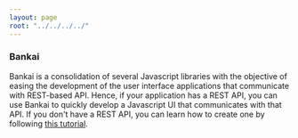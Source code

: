 ```yaml
---
layout: page
root: "../../../../"
---
```


### Bankai

Bankai is a consolidation of several Javascript libraries with the objective of easing the development of the user interface applications that communicate with REST-based API. Hence, if your application has a REST API, you can use Bankai to quickly develop a Javascript UI that communicates with that API. If you don't have a REST API, you can learn how to create one by following [this tutorial][Expose your web services with a REST API].







[Expose your web services with a REST API]: /tutorials/expose-your-web-services-with-a-rest-api/

